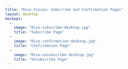```yaml
---
title: "Rise Vision: Subscribe and Confirmation Pages"
layout: desktop
mockups:
  -
    image: "Rise-subscribe-desktop.jpg"
    title: "Subscribe Page"
  -
    image: "Rise-confirmation-desktop.jpg"
    title: "Confirmation Page"
  -
    image: "Rise-unsubscribe-desktop.jpg"
    title: "Unsubscribe Page"
---
```


